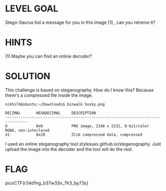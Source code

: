 # LEVEL GOAL

Stego-Saurus hid a message for you in this image [1] , can you retreive it?

# HINTS

(1) Maybe you can find an online decoder?

# SOLUTION

This challenge is based on steganography. How do I know this? Because there's a compressed file inside the image.

```
nikhilh@ubuntu:~/Downloads$ binwalk husky.png 

DECIMAL       HEXADECIMAL     DESCRIPTION
--------------------------------------------------------------------------------
0             0x0             PNG image, 2140 x 2232, 8-bit/color RGBA, non-interlaced
41            0x29            Zlib compressed data, compressed
```

I used an online steganography tool stylesuxx.github.io/steganography. Just upload the image into the decoder and the tool will do the rest.

# FLAG

picoCTF{r34d1ng_b37w33n_7h3_by73s}

